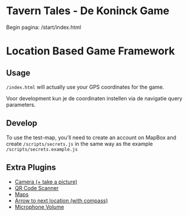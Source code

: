 # Tavern Tales - De Koninck Game
Begin pagina: /start/index.html

# Location Based Game Framework

## Usage

`/index.html` will actually use your GPS coordinates for the game.

Voor development kun je de coordinaten instellen via de navigatie query parameters.

## Develop

To use the test-map, you'll need to create an account on MapBox and create `/scripts/secrets.js` in the same way as the example `/scripts/secrets.example.js`

## Extra Plugins

- [Camera (+ take a picture)](plugins/camera.js)
- [QR Code Scanner](plugins/qr-scanner.js)
- [Maps](plugins/maps.js)
- [Arrow to next location (with compass)](plugins/point-to-location.js)
- [Microphone Volume](plugins/microphone.js)
